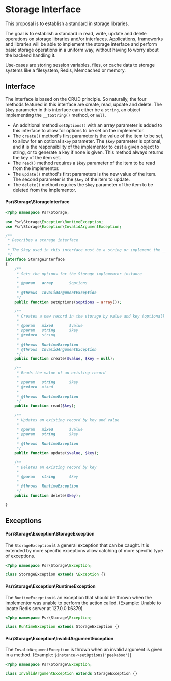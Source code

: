 Storage Interface
================

This proposal is to establish a standard in storage libraries.

The goal is to establish a standard in read, write, update and delete operations
on storage libraries and/or interfaces. Applications, frameworks and libraries
will be able to implement the storage interface and perform basic storage operations
in a uniform way, without having to worry about the backend handling it.

Use-cases are storing session variables, files, or cache data to storage systems like a filesystem, Redis, Memcached or memory.

## Interface
The interface is based on the CRUD principle. So naturally, the four methods featured
in this interface are create, read, update and delete. The `$key` parameter in this interface can either be a `string`, an object implementing the `__toString()` method, or `null`.

- An additional method `setOptions()` with an array parameter is added to this interface to allow for options to be set on the implementor.
- The `create()` method's first parameter is the value of the item to be set, to allow for an optional `$key` parameter. The `$key` parameter is optional, and it is the responsibility of the implementor to cast a given object to string, or to generate a key if none is given. This method always returns the key of the item set.
- The `read()` method requires a `$key` parameter of the item to be read from the implementor.
- The `update()` method's first parameters is the new value of the item. The second parameter is the `$key` of the item to update.
- The `delete()` method requires the `$key` parameter of the item to be deleted from the implementor.

#### Psr\Storage\StorageInterface
```php
<?php namespace Psr\Storage;

use Psr\Storage\Exception\RuntimeException;
use Psr\Storage\Exception\InvalidArgumentException;

/**
 * Describes a storage interface
 *
 * The $key used in this interface must be a string or implement the __toString() method.
 */
interface StorageInterface
{
    /**
     * Sets the options for the Storage implementor instance
     *
     * @param   array       $options
     *
     * @throws  InvalidArgumentException
     */
    public function setOptions($options = array());

    /**
     * Creates a new record in the storage by value and key (optional)
     *
     * @param   mixed       $value
     * @param   string      $key
     * @return  string
     *
     * @throws  RuntimeException
     * @throws  InvalidArgumentException
     */
    public function create($value, $key = null);

    /**
     * Reads the value of an existing record
     *
     * @param   string      $key
     * @return  mixed
     *
     * @throws  RuntimeException
     */
    public function read($key);

    /**
     * Updates an existing record by key and value
     *
     * @param   mixed       $value
     * @param   string      $key
     *
     * @throws  RuntimeException
     */
    public function update($value, $key);

    /**
     * Deletes an existing record by key
     *
     * @param   string      $key
     *
     * @throws  RuntimeException
     */
    public function delete($key);

}
```

## Exceptions

#### Psr\Storage\Exception\StorageException
The `StorageException` is a general exception that can be caught. It is extended by more specific exceptions allow catching of more specific type of exceptions.
```php
<?php namespace Psr\Storage\Exception;

class StorageException extends \Exception {}
```

#### Psr\Storage\Exception\RuntimeException
The `RuntimeException` is an exception that should be thrown when the implementor was unable to perform the action called. (Example: Unable to locate Redis server at 127.0.0.1:6379)
```php
<?php namespace Psr\Storage\Exception;

class RuntimeException extends StorageException {}
```

#### Psr\Storage\Exception\InvalidArgumentException
The `InvalidArgumentException` is thrown when an invalid argument is given in a method. (Example: `$instance->setOptions('peekaboo')`)
```php
<?php namespace Psr\Storage\Exception;

class InvalidArgumentException extends StorageException {}
```
